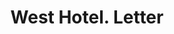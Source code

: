 ---
doi: 10.7916/D8HQ5B0Z
date_other: '1894'
date_other_textual: '1894'
form: correspondence
genre:
- Letters (correspondence)
name:
- West Hotel
object_in_context_url: https://biggert.cul.columbia.edu/items/view/ave_biggert_00661
subject_hierarchical_geographic:
- Minneapolis, Minnesota, United States
subject_name:
- West Hotel
title: West Hotel. Letter
sort_title: West Hotel. Letter
call_number: ave_biggert_00661
coordinates:
- 44.983333333333334,-93.26666666666667
pid: ave_biggert_00661
identifiers: ave_biggert_00661
thumbnail: false
permalink: /biggert/ave_biggert_00661/
layout: iiif-image-page
---